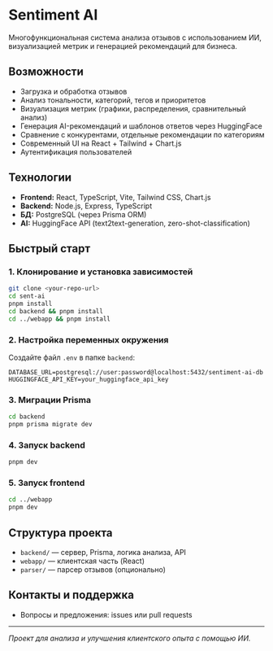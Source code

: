 # Sentiment AI

Многофункциональная система анализа отзывов с использованием ИИ, визуализацией метрик и генерацией рекомендаций для бизнеса.

## Возможности
- Загрузка и обработка отзывов
- Анализ тональности, категорий, тегов и приоритетов
- Визуализация метрик (графики, распределения, сравнительный анализ)
- Генерация AI-рекомендаций и шаблонов ответов через HuggingFace
- Сравнение с конкурентами, отдельные рекомендации по категориям
- Современный UI на React + Tailwind + Chart.js
- Аутентификация пользователей

## Технологии
- **Frontend:** React, TypeScript, Vite, Tailwind CSS, Chart.js
- **Backend:** Node.js, Express, TypeScript
- **БД:** PostgreSQL (через Prisma ORM)
- **AI:** HuggingFace API (text2text-generation, zero-shot-classification)

## Быстрый старт

### 1. Клонирование и установка зависимостей
```sh
git clone <your-repo-url>
cd sent-ai
pnpm install
cd backend && pnpm install
cd ../webapp && pnpm install
```

### 2. Настройка переменных окружения
Создайте файл `.env` в папке `backend`:
```
DATABASE_URL=postgresql://user:password@localhost:5432/sentiment-ai-db
HUGGINGFACE_API_KEY=your_huggingface_api_key
```

### 3. Миграции Prisma
```sh
cd backend
pnpm prisma migrate dev
```

### 4. Запуск backend
```sh
pnpm dev
```

### 5. Запуск frontend
```sh
cd ../webapp
pnpm dev
```

## Структура проекта
- `backend/` — сервер, Prisma, логика анализа, API
- `webapp/` — клиентская часть (React)
- `parser/` — парсер отзывов (опционально)


## Контакты и поддержка
- Вопросы и предложения: issues или pull requests

---

_Проект для анализа и улучшения клиентского опыта с помощью ИИ._

